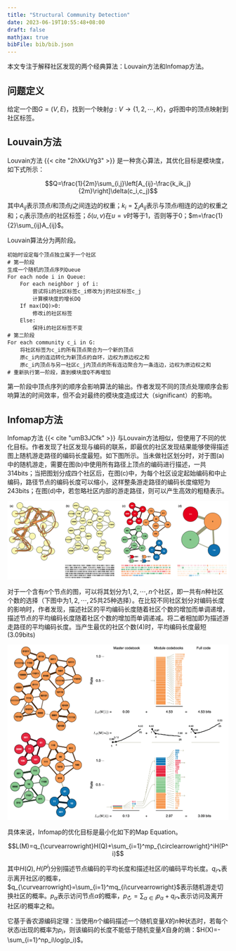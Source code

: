 ```yaml
---
title: "Structural Community Detection"
date: 2023-06-19T10:55:48+08:00
draft: false
mathjax: true
bibFile: bib/bib.json
---
```


本文专注于解释社区发现的两个经典算法：Louvain方法和Infomap方法。

## 问题定义

给定一个图$G=(V,E)$，找到一个映射$g:V\to \{1,2,\cdots,K\}$，$g$将图中的顶点映射到社区标签。

## Louvain方法

Louvain方法 {{< cite "2hXkUYg3" >}} 是一种贪心算法，其优化目标是模块度，如下式所示：

$$Q=\frac{1}{2m}\sum_{i,j}\left[A_{ij}-\frac{k_ik_j}{2m}\right]\delta(c_i,c_j)$$

其中$A_{ij}$表示顶点$i$和顶点$j$之间连边的权重；$k_i=\sum_jA_{ij}$表示与顶点$i$相连的边的权重之和；$c_i$表示顶点$i$的社区标签；$\delta(u,v)$在$u=v$时等于1，否则等于0；$m=\frac{1}{2}\sum_{ij}A_{ij}$。

Louvain算法分为两阶段。
```
初始时设定每个顶点独立属于一个社区
# 第一阶段
生成一个随机的顶点序列Queue
For each node i in Queue:
    For each neighbor j of i:
        尝试将i的社区标签c_i修改为j的社区标签c_j
        计算模块度的增长DQ
    If max(DQ)>0:
        修改i的社区标签
    Else:
        保持i的社区标签不变
# 第二阶段
For each community c_i in G:
    将社区标签为c_i的所有顶点聚合为一个新的顶点
    原c_i内的连边转化为新顶点的自环，边权为原边权之和
    原c_i内顶点与另一社区c_j内顶点的所有连边聚合为一条连边，边权为原边权之和
# 重新执行第一阶段，直到模块度Q不再增加
```

第一阶段中顶点序列的顺序会影响算法的输出。作者发现不同的顶点处理顺序会影响算法的时间效率，但不会对最终的模块度造成过大（significant）的影响。

## Infomap方法

Infomap方法 {{< cite "umB3JCfk" >}} 与Louvain方法相似，但使用了不同的优化目标。作者发现了社区发现与编码的联系，即最优的社区发现结果能够使得描述图上随机游走路径的编码长度最短。如下图所示。当未做社区划分时，对于图(a)中的随机游走，需要在图(b)中使用所有路径上顶点的编码进行描述，一共$314$bits；当把图划分成四个社区后，在图(c)中，为每个社区设定起始编码和中止编码，路径节点的编码长度可以缩小，这样整条游走路径的编码长度缩短为$243$bits；在图(d)中，若忽略社区内部的游走路径，则可以产生高效的粗糙表示。

<img src="https://raw.githubusercontent.com/yliuhz/blogs/master/content/posts/iShot_2023-06-20_10.36.17.png" />

对于一个含有$n$个节点的图，可以将其划分为$1,2,\cdots,n$个社区，即一共有$n$种社区个数的选择（下图中为$1,2,\cdots,25$共25种选择）。在比较不同社区划分对编码长度的影响时，作者发现，描述社区的平均编码长度随着社区个数的增加而单调递增，描述节点的平均编码长度随着社区个数的增加而单调递减。将二者相加即为描述游走路径的平均编码长度。当产生最优的社区个数($4$)时，平均编码长度最短($3.09$bits)

<img src="https://raw.githubusercontent.com/yliuhz/blogs/master/content/posts/iShot_2023-06-20_10.36.29.png" />

具体来说，Infomap的优化目标是最小化如下的Map Equation。

$$L(M)=q_{\curvearrowright}H(Q)+\sum_{i=1}^mp_{\circlearrowright}^iH(P^i)$$

其中$H(Q),H(P^i)$分别描述节点编码的平均长度和描述社区$i$的编码平均长度。$q_{i\curvearrowright}$表示离开社区$i$的概率，$q_{\curvearrowright}=\sum_{i=1}^mq_{i\curvearrowright}$表示随机游走切换社区的概率。$p_{\alpha}$表示访问节点$\alpha$的概率，$p_{\circlearrowright}=\sum_{\alpha\in i}p_{\alpha}+q_{i\curvearrowright}$表示访问及离开社区$i$的概率之和。


它基于香农源编码定理：当使用$n$个编码描述一个随机变量$X$的$n$种状态时，若每个状态$i$出现的概率为$p_i$，则该编码的长度不能低于随机变量$X$自身的熵：$H(X)=-\sum_{i=1}^np_i\log(p_i)$。
